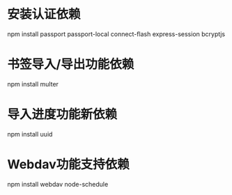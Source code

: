 # 安装认证依赖
npm install passport passport-local
connect-flash express-session bcryptjs

# 书签导入/导出功能依赖
npm install multer

# 导入进度功能新依赖
npm install uuid

# Webdav功能支持依赖
npm install webdav node-schedule

